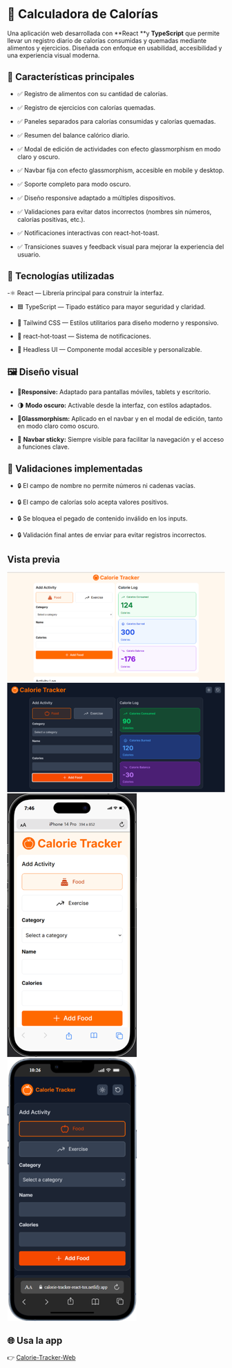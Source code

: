 # 🥗 Calculadora de Calorías
Una aplicación web desarrollada con **React **y **TypeScript** que permite llevar un registro diario de calorías consumidas y quemadas mediante alimentos y ejercicios. Diseñada con enfoque en usabilidad, accesibilidad y una experiencia visual moderna.


## 🚀 Características principales
- ✅ Registro de alimentos con su cantidad de calorías.

- ✅ Registro de ejercicios con calorías quemadas.

- ✅ Paneles separados para calorías consumidas y calorías quemadas.

- ✅ Resumen del balance calórico diario.

- ✅ Modal de edición de actividades con efecto glassmorphism en modo claro y oscuro.

- ✅ Navbar fija con efecto glassmorphism, accesible en mobile y desktop.

- ✅ Soporte completo para modo oscuro.

- ✅ Diseño responsive adaptado a múltiples dispositivos.

- ✅ Validaciones para evitar datos incorrectos (nombres sin números, calorías positivas, etc.).

- ✅ Notificaciones interactivas con react-hot-toast.

- ✅ Transiciones suaves y feedback visual para mejorar la experiencia del usuario.

## 🧩 Tecnologías utilizadas
-⚛️ React — Librería principal para construir la interfaz.

- 🟦 TypeScript — Tipado estático para mayor seguridad y claridad.

- 🎨 Tailwind CSS — Estilos utilitarios para diseño moderno y responsivo.

- 🔔 react-hot-toast — Sistema de notificaciones.

- 🧠 Headless UI — Componente modal accesible y personalizable.

## 🖼️ Diseño visual
- 📱**Responsive:** Adaptado para pantallas móviles, tablets y escritorio.

- 🌗 **Modo oscuro:** Activable desde la interfaz, con estilos adaptados.

- 🧊**Glassmorphism:** Aplicado en el navbar y en el modal de edición, tanto en modo claro como oscuro.

- 📌 **Navbar sticky:** Siempre visible para facilitar la navegación y el acceso a funciones clave.

## 🧪 Validaciones implementadas
- 🔒 El campo de nombre no permite números ni cadenas vacías.

- 🔒 El campo de calorías solo acepta valores positivos.

- 🔒 Se bloquea el pegado de contenido inválido en los inputs.

- 🔒 Validación final antes de enviar para evitar registros incorrectos.

##   Vista previa
![calorie-tracker-desktop-design](/public/calorie-tracker-desktop-design.png)
![calorie-tracker-darkmode-desktop-design](/public/desktop-darkmode.png)
<img src="./public/calorie-tracker-mobile-design.png" alt="Diseño móvil" width="300" />
<img src="./public/calorie-tracker-darkmode-mobile.png" alt="Diseño móvil" width="300" />
## 🌐 Usa la app
👉 [Calorie-Tracker-Web](http://https://calorie-tracker-react-tsx.netlify.app/ "Calorie-Tracker-Web")

